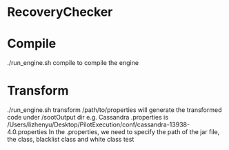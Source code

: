 # RecoveryChecker
# Compile
./run_engine.sh compile to compile the engine

# Transform
./run_engine.sh transform /path/to/properties will generate the transformed code under /sootOutput dir
e.g. Cassandra .properties is  /Users/lizhenyu/Desktop/PilotExecution/conf/cassandra-13938-4.0.properties
In the .properties, we need to specify the path of the jar file, the class, blacklist class and white class test
